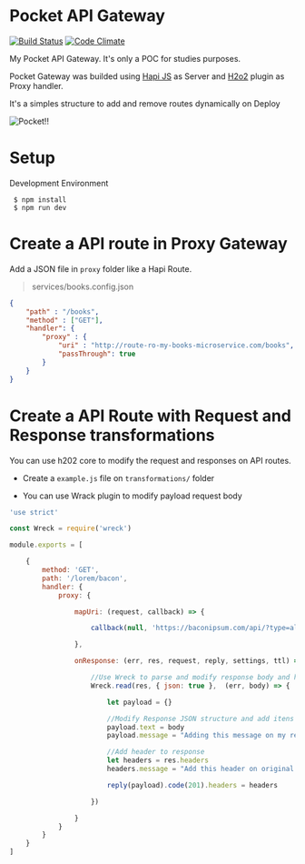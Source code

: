 # Pocket API Gateway

[![Build Status](https://travis-ci.org/msfidelis/pocket-gateway.svg?branch=master)](http://travis-ci.org/msfidelis/boreal)
[![Code Climate](https://codeclimate.com/github/msfidelis/pocket-gateway/badges/gpa.svg)](https://codeclimate.com/github/msfidelis/pocket-gateway)

My Pocket API Gateway. It's only a POC for studies purposes.

Pocket Gateway was builded using [Hapi JS](https://hapijs.com/) as Server and [H2o2](https://github.com/hapijs/h2o2) plugin as Proxy handler. 

It's a simples structure to add and remove routes dynamically on Deploy

![Pocket!!](https://i2.wp.com/trickybabaji.com/wp-content/uploads/2017/03/unnamed.png?resize=300%2C300)

# Setup

Development Environment 

```
 $ npm install
 $ npm run dev
```

# Create a API route in Proxy Gateway 

Add a JSON file in `proxy` folder like a Hapi Route.

> services/books.config.json

```json
{
    "path" : "/books",
    "method" : ["GET"],
    "handler": {
        "proxy" : {
            "uri" : "http://route-ro-my-books-microservice.com/books",
            "passThrough": true
        }
    }
}
```


# Create a API Route with Request and Response transformations

You can use h202 core to modify the request and responses on API routes. 

* Create a `example.js` file on `transformations/` folder

* You can use Wrack plugin to modify payload request body

```javascript
'use strict'

const Wreck = require('wreck')

module.exports = [

    {
        method: 'GET',
        path: '/lorem/bacon',
        handler: {
            proxy: {

                mapUri: (request, callback) => {

                    callback(null, 'https://baconipsum.com/api/?type=all-meat&paras=1&start-with-lorem=1')

                },

                onResponse: (err, res, request, reply, settings, ttl) => {

                    //Use Wreck to parse and modify response body and headers
                    Wreck.read(res, { json: true },  (err, body) => {

                        let payload = {}

                        //Modify Response JSON structure and add itens
                        payload.text = body
                        payload.message = "Adding this message on my response transformation :)"

                        //Add header to response
                        let headers = res.headers
                        headers.message = "Add this header on original response to test"

                        reply(payload).code(201).headers = headers

                    })

                }
            }
        }
    }
]
```
